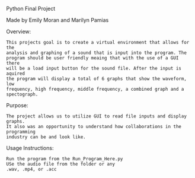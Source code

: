 Python Final Project

Made by Emily Moran and Marilyn Pamias

Overview:

    This projects goal is to create a virtual environment that allows for the
    analysis and graphing of a sound that is input into the program. The
    program should be user friendly meaing that with the use of a GUI there
    will be a load input button for the sound file. After the input is aquired
    the program will display a total of 6 graphs that show the waveform, low
    frequency, high frequency, middle frequency, a combined graph and a
    spectograph.

Purpose:

    The project allows us to utilize GUI to read file inputs and display graphs.
    It also was an opportunity to understand how collaborations in the programming
    industry can be and look like.

 Usage Instructions:

    Run the program from the Run_Program_Here.py
    USe the audio file from the folder or any 
    .wav, .mp4, or .acc


